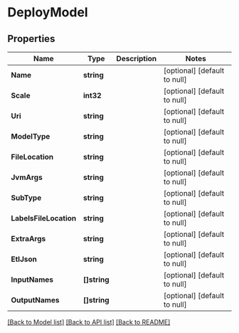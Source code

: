 # DeployModel

## Properties
Name | Type | Description | Notes
------------ | ------------- | ------------- | -------------
**Name** | **string** |  | [optional] [default to null]
**Scale** | **int32** |  | [optional] [default to null]
**Uri** | **string** |  | [optional] [default to null]
**ModelType** | **string** |  | [optional] [default to null]
**FileLocation** | **string** |  | [optional] [default to null]
**JvmArgs** | **string** |  | [optional] [default to null]
**SubType** | **string** |  | [optional] [default to null]
**LabelsFileLocation** | **string** |  | [optional] [default to null]
**ExtraArgs** | **string** |  | [optional] [default to null]
**EtlJson** | **string** |  | [optional] [default to null]
**InputNames** | **[]string** |  | [optional] [default to null]
**OutputNames** | **[]string** |  | [optional] [default to null]

[[Back to Model list]](../README.md#documentation-for-models) [[Back to API list]](../README.md#documentation-for-api-endpoints) [[Back to README]](../README.md)


